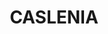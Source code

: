 ---
layout: piece
order: "08"
title: CASLENIA
year: 2019
spotify_link: https://open.spotify.com/album/0flPoOJep5dc1BnK6G0u3I
google_link: https://play.google.com/store/music/album/Jarran_Ahaz_Caslenia?id=Brhhsb4y5y64pxztcajx2apzila&hl=en
apple_link: https://music.apple.com/us/album/caslenia-single/1461355755
amazon_link: https://www.amazon.com/Caslenia/dp/B07R76FY9H/ref=sr_1_9?keywords=Jarran+Ahaz&qid=1582515564&s=dmusic&search-type=ss&sr=1-9
---